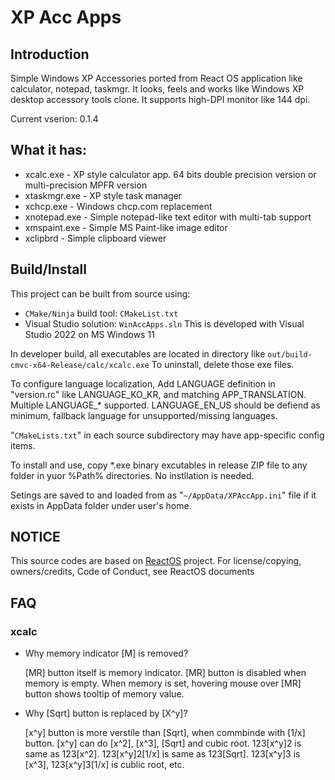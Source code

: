 XP Acc Apps
======

## Introduction
Simple Windows XP Accessories ported from React OS application
like calculator, notepad, taskmgr.
It looks, feels and works like Windows XP desktop accessory tools clone.
It supports high-DPI monitor like 144 dpi.

Current vserion: 0.1.4

## What it has:

 * xcalc.exe -
   XP style calculator app. 64 bits double precision version
   or multi-precision MPFR version
 * xtaskmgr.exe -
   XP style task manager
 * xchcp.exe - Windows chcp.com replacement
 * xnotepad.exe -
   Simple notepad-like text editor with multi-tab support
 * xmspaint.exe -
   Simple MS Paint-like image editor
 * xclipbrd -
   Simple clipboard viewer

## Build/Install

This project can be built from source using:
 * `CMake/Ninja` build tool: `CMakeList.txt`
 * Visual Studio solution: `WinAccApps.sln`
This is developed with Visual Studio 2022 on MS Windows 11

In developer build, all executables are located in directory like
`out/build-cmvc-x64-Release/calc/xcalc.exe`
To uninstall, delete those exe files.

To configure language localization, Add LANGUAGE definition
in "version.rc" like LANGUAGE_KO_KR, and matching APP_TRANSLATION.
Multiple LANGUAGE_* supported.
LANGUAGE_EN_US should be defiend as minimum,
fallback language for unsupported/missing languages.

"`CMakeLists.txt`" in each source subdirectory may have app-specific config items.

To install and use, copy *.exe binary excutables in release ZIP file
to any folder in yuor %Path% directories. No instllation is needed.

Setings are saved to and loaded from as "`~/AppData/XPAccApp.ini`" file
if it exists in AppData folder under user's home.

## NOTICE

This source codes are based on [ReactOS](https://github.com/reactos/reactos) project.
For license/copying, owners/credits, Code of Conduct, see ReactOS documents

## FAQ

### xcalc
 * Why memory indicator [M] is removed?<P>
[MR] button itself is memory indicator. [MR] button is
disabled when memory is empty. When memory is set,
hovering mouse over [MR] button shows tooltip of memory value.

 * Why [Sqrt] button is replaced by [X^y]?<P>
[x^y] button is more verstile than [Sqrt], when commbinde with [1/x] button.
[x^y] can do [x^2], [x^3], [Sqrt] and cubic root.
123[x^y]2 is same as 123[x^2]. 123[x^y]2[1/x] is same as 123[Sqrt].
123[x^y]3 is [x^3], 123[x^y]3[1/x] is cublic root, etc.
